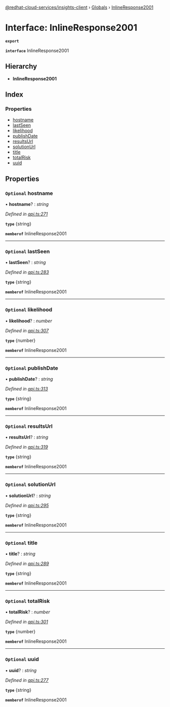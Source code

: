 [@redhat-cloud-services/insights-client](../README.md) › [Globals](../globals.md) › [InlineResponse2001](inlineresponse2001.md)

# Interface: InlineResponse2001

**`export`** 

**`interface`** InlineResponse2001

## Hierarchy

* **InlineResponse2001**

## Index

### Properties

* [hostname](inlineresponse2001.md#optional-hostname)
* [lastSeen](inlineresponse2001.md#optional-lastseen)
* [likelihood](inlineresponse2001.md#optional-likelihood)
* [publishDate](inlineresponse2001.md#optional-publishdate)
* [resultsUrl](inlineresponse2001.md#optional-resultsurl)
* [solutionUrl](inlineresponse2001.md#optional-solutionurl)
* [title](inlineresponse2001.md#optional-title)
* [totalRisk](inlineresponse2001.md#optional-totalrisk)
* [uuid](inlineresponse2001.md#optional-uuid)

## Properties

### `Optional` hostname

• **hostname**? : *string*

*Defined in [api.ts:271](https://github.com/RedHatInsights/javascript-clients/blob/master/packages/insights/api.ts#L271)*

**`type`** {string}

**`memberof`** InlineResponse2001

___

### `Optional` lastSeen

• **lastSeen**? : *string*

*Defined in [api.ts:283](https://github.com/RedHatInsights/javascript-clients/blob/master/packages/insights/api.ts#L283)*

**`type`** {string}

**`memberof`** InlineResponse2001

___

### `Optional` likelihood

• **likelihood**? : *number*

*Defined in [api.ts:307](https://github.com/RedHatInsights/javascript-clients/blob/master/packages/insights/api.ts#L307)*

**`type`** {number}

**`memberof`** InlineResponse2001

___

### `Optional` publishDate

• **publishDate**? : *string*

*Defined in [api.ts:313](https://github.com/RedHatInsights/javascript-clients/blob/master/packages/insights/api.ts#L313)*

**`type`** {string}

**`memberof`** InlineResponse2001

___

### `Optional` resultsUrl

• **resultsUrl**? : *string*

*Defined in [api.ts:319](https://github.com/RedHatInsights/javascript-clients/blob/master/packages/insights/api.ts#L319)*

**`type`** {string}

**`memberof`** InlineResponse2001

___

### `Optional` solutionUrl

• **solutionUrl**? : *string*

*Defined in [api.ts:295](https://github.com/RedHatInsights/javascript-clients/blob/master/packages/insights/api.ts#L295)*

**`type`** {string}

**`memberof`** InlineResponse2001

___

### `Optional` title

• **title**? : *string*

*Defined in [api.ts:289](https://github.com/RedHatInsights/javascript-clients/blob/master/packages/insights/api.ts#L289)*

**`type`** {string}

**`memberof`** InlineResponse2001

___

### `Optional` totalRisk

• **totalRisk**? : *number*

*Defined in [api.ts:301](https://github.com/RedHatInsights/javascript-clients/blob/master/packages/insights/api.ts#L301)*

**`type`** {number}

**`memberof`** InlineResponse2001

___

### `Optional` uuid

• **uuid**? : *string*

*Defined in [api.ts:277](https://github.com/RedHatInsights/javascript-clients/blob/master/packages/insights/api.ts#L277)*

**`type`** {string}

**`memberof`** InlineResponse2001
